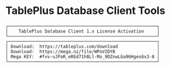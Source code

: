 # TablePlus Database Client Tools

    ┌─────────────────────────────────────────────────────────┐
    │    TablePlus Database Client 1.x License Activation     │
    └─────────────────────────────────────────────────────────┘
    ┌─────────────────────────────────────────────────────────┐
    │ Download:  https://tableplus.com/download               │
    │ Download:  https://mega.nz/file/WPoV2DYB                │
    │ Mega KEY:  #fvv-uJPaR_eREd71h8Ll-Mo_9DZnwLGa96Hges6x3-8 │
    └─────────────────────────────────────────────────────────┘
